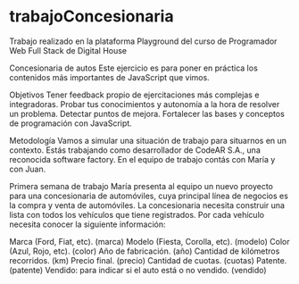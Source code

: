 # trabajoConcesionaria

Trabajo realizado en la plataforma Playground del curso de Programador Web Full Stack de Digital House

Concesionaria de autos
Este ejercicio es para poner en práctica los contenidos más importantes de JavaScript que vimos. 

Objetivos
Tener feedback propio de ejercitaciones más complejas e integradoras.
Probar tus conocimientos y autonomía a la hora de resolver un problema.
Detectar puntos de mejora.
Fortalecer las bases y conceptos de programación con JavaScript.

Metodología
Vamos a simular una situación de trabajo para situarnos en un contexto. Estás trabajando como desarrollador de CodeAR S.A., una reconocida software factory. En el equipo de trabajo contás con María y con Juan.

Primera semana de trabajo
María presenta al equipo un nuevo proyecto para una concesionaria de automóviles, cuya principal línea de negocios es la compra y venta de automóviles. La concesionaria necesita construir una lista con todos los vehículos que tiene registrados. Por cada vehículo necesita conocer la siguiente información:

Marca (Ford, Fiat, etc). (marca)
Modelo (Fiesta, Corolla, etc). (modelo)
Color (Azul, Rojo, etc). (color)
Año de fabricación. (año)
Cantidad de kilómetros recorridos. (km)
Precio final. (precio)
Cantidad de cuotas. (cuotas)
Patente. (patente)
Vendido: para indicar si el auto está o no vendido. (vendido)